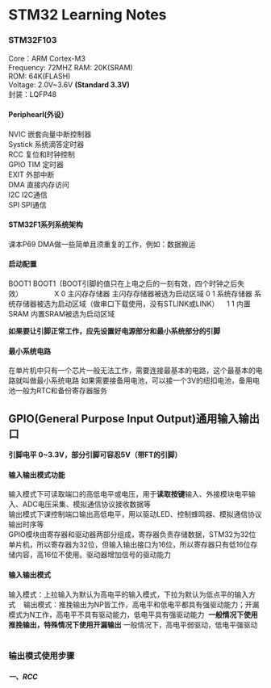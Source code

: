 # STM32 Learning Notes   
### STM32F103              
Core：ARM Cortex-M3  
Frequency: 72MHZ 
RAM: 20K(SRAM)  
ROM: 64K(FLASH)  
Voltage: 2.0V~3.6V **(Standard 3.3V)**  
封装：LQFP48  
#### Periphearl(外设）
NVIC 嵌套向量中断控制器  
Systick 系统滴答定时器  
RCC 复位和时钟控制  
GPIO TIM 定时器  
EXIT 外部中断  
DMA 直接内存访问  
I2C I2C通信  
SPI SPI通信  
#### STM32F1系列系统架构
课本P69 DMA做一些简单且须重复的工作，例如：数据搬运  
#### 启动配置
BOOT1 BOOT1   (BOOT引脚的值只在上电之后的一刻有效，四个时钟之后失效）               
X     0        主闪存存储器     主闪存存储器被选为启动区域
0     1        系统存储器        系统存储器被选为启动区域（做串口下载使用，没有STLINK或LINK）    
1     1        内置SRAM         内置SRAM被选为启动区域

**如果要让引脚正常工作，应先设置好电源部分和最小系统部分的引脚** 
#### 最小系统电路
在单片机中只有一个芯片一般无法工作，需要连接最基本的电路，这个最基本的电路就叫做最小系统电路
如果需要接备用电池，可以接一个3V的纽扣电池，备用电池一般为RTC和备份寄存器服务

## GPIO(General Purpose Input Output)通用输入输出口  
**引脚电平 0~3.3V，部分引脚可容忍5V（带FT的引脚）**        
#### 输入输出模式功能
输入模式下可读取端口的高低电平或电压，用于**读取按键**输入、外接模块电平输入、ADC电压采集、模拟通信协议接收数据等  
输出模式下课控制端口输出高低电平，用以驱动LED、控制蜂鸣器、模拟通信协议输出时序等  
GPIO模块由寄存器和驱动器两部分组成，寄存器负责存储数据，STM32为32位单片机，所以寄存器为32位，但输入输出接口为16位，所以寄存器只有低16位存储内容，高16位不使用。驱动器增加信号的驱动能力  
#### 输入输出模式  
输入模式：上拉输入为默认为高电平的输入模式，下拉为默认为低点平的输入方式   
输出模式：推挽输出为NP皆工作，高电平和低电平都具有强驱动能力；开漏模式为N工作，高电平不具有驱动能力，低电平具有强驱动能力  **一般情况下使用推挽输出，特殊情况下使用开漏输出**
一般情况下，高电平弱驱动，低电平强驱动      
### 输出模式使用步骤      
##### 一、RCC







